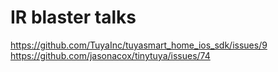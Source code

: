 # IR blaster talks
https://github.com/TuyaInc/tuyasmart_home_ios_sdk/issues/9
https://github.com/jasonacox/tinytuya/issues/74
